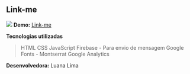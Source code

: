 ﻿## Link-me
![](http://apexensino.com.br/wp-content/uploads/2017/11/html-css-javascript.jpg)
**Demo:** [Link-me](https://luanal1ma.github.io/link/)

**Tecnologias utilizadas**
>HTML
>CSS
>JavaScript
>Firebase - Para envio de mensagem
>Google Fonts - Montserrat
>Google Analytics

**Desenvolvedora:** Luana Lima

